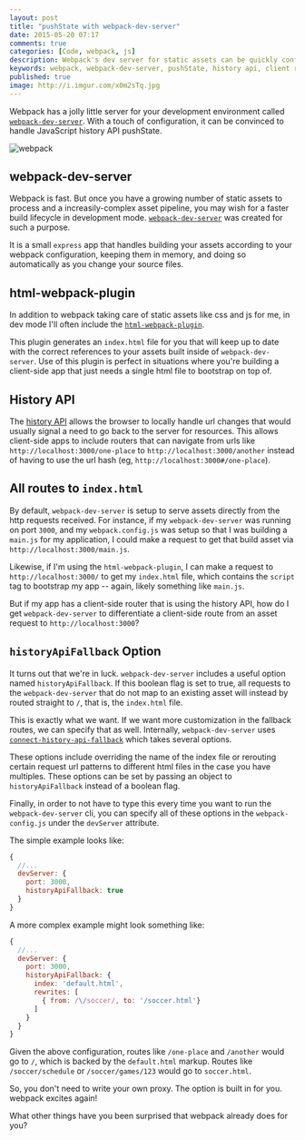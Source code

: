 ```yaml
---
layout: post
title: "pushState with webpack-dev-server"
date: 2015-05-20 07:17
comments: true
categories: [Code, webpack, js]
description: Webpack's dev server for static assets can be quickly configured to handle JavaScript history api pushState.
keywords: webpack, webpack-dev-server, pushState, history api, client router
published: true
image: http://i.imgur.com/x0m2sTq.jpg
---
```


Webpack has a jolly little server for your development environment called [`webpack-dev-server`](http://webpack.github.io/docs/webpack-dev-server.html).  With a touch of configuration, it can be convinced to handle JavaScript history API pushState.

![webpack](http://i.imgur.com/x0m2sTq.jpg)

<!--more-->

## webpack-dev-server

Webpack is fast.  But once you have a growing number of static assets to process and a increasily-complex asset pipeline, you may wish for a faster build lifecycle in development mode.  [`webpack-dev-server`](http://webpack.github.io/docs/webpack-dev-server.html) was created for such a purpose.  

It is a small `express` app that handles building your assets according to your webpack configuration, keeping them in memory, and doing so automatically as you change your source files.

## html-webpack-plugin

In addition to webpack taking care of static assets like css and js for me, in dev mode I'll often include the [`html-webpack-plugin`](https://www.npmjs.com/package/html-webpack-plugin).  

This plugin generates an `index.html` file for you that will keep up to date with the correct references to your assets built inside of `webpack-dev-server`.  Use of this plugin is perfect in situations where you're building a client-side app that just needs a single html file to bootstrap on top of.

## History API

The [history API](https://developer.mozilla.org/en-US/docs/Web/Guide/API/DOM/Manipulating_the_browser_history#Adding_and_modifying_history_entries) allows the browser to locally handle url changes that would usually signal a need to go back to the server for resources.  This allows client-side apps to include routers that can navigate from urls like `http://localhost:3000/one-place` to `http://localhost:3000/another` instead of having to use the url hash (eg, `http://localhost:3000#/one-place`).

## All routes to `index.html`

By default, `webpack-dev-server` is setup to serve assets directly from the http requests received.  For instance, if my `webpack-dev-server` was running on port `3000`, and my `webpack.config.js` was setup so that I was building a `main.js` for my application, I could make a request to get that build asset via `http://localhost:3000/main.js`.  

Likewise, if I'm using the `html-webpack-plugin`, I can make a request to `http://localhost:3000/` to get my `index.html` file, which contains the `script` tag to bootstrap my app -- again, likely something like `main.js`.

But if my app has a client-side router that is using the history API, how do I get `webpack-dev-server` to differentiate a client-side route from an asset request to `http://localhost:3000`?

## `historyApiFallback` Option

It turns out that we're in luck.  `webpack-dev-server` includes a useful option named `historyApiFallback`.  If this boolean flag is set to true, all requests to the `webpack-dev-server` that do not map to an existing asset will instead by routed straight to `/`, that is, the `index.html` file.  

This is exactly what we want.  If we want more customization in the fallback routes, we can specify that as well.  Internally, `webpack-dev-server` uses [`connect-history-api-fallback`](https://github.com/bripkens/connect-history-api-fallback) which takes several options.

These options include overriding the name of the index file or rerouting certain request url patterns to different html files in the case you have multiples.  These options can be set by passing an object to `historyApiFallback` instead of a boolean flag.

Finally, in order to not have to type this every time you want to run the `webpack-dev-server` cli, you can specify all of these options in the `webpack-config.js` under the `devServer` attribute.  

The simple example looks like:

```js webpack-config.js
{
  //...
  devServer: {
    port: 3000,
    historyApiFallback: true
  }
}
```

A more complex example might look something like:

```js webpack-config.js
{
  //...
  devServer: {
    port: 3000,
    historyApiFallback: {
      index: 'default.html',
      rewrites: [
        { from: /\/soccer/, to: '/soccer.html'}
      ]
    }
  }
}
```

Given the above configuration, routes like `/one-place` and `/another` would go to `/`, which is backed by the `default.html` markup.  Routes like `/soccer/schedule` or `/soccer/games/123` would go to `soccer.html`.

So, you don't need to write your own proxy.  The option is built in for you.  webpack excites again!

What other things have you been surprised that webpack already does for you?